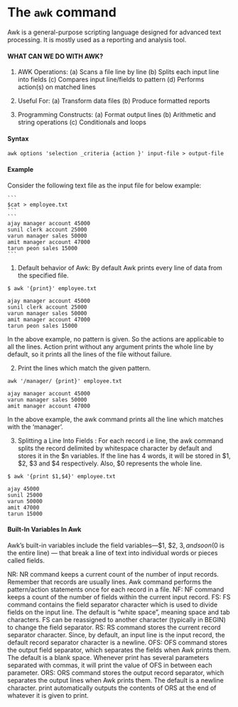 # The `awk` command


Awk is a general-purpose scripting language designed for advanced text processing. It is mostly used as a reporting and analysis tool.

#### WHAT CAN WE DO WITH AWK? 

1. AWK Operations: 
(a) Scans a file line by line 
(b) Splits each input line into fields 
(c) Compares input line/fields to pattern 
(d) Performs action(s) on matched lines 



2. Useful For: 
(a) Transform data files 
(b) Produce formatted reports 

3. Programming Constructs: 
(a) Format output lines 
(b) Arithmetic and string operations 
(c) Conditionals and loops 

#### Syntax 

```
awk options 'selection _criteria {action }' input-file > output-file
```

#### Example
Consider the following text file as the input file for below example:

    ```
    $cat > employee.txt
    ```
    ```
    ajay manager account 45000
    sunil clerk account 25000
    varun manager sales 50000
    amit manager account 47000
    tarun peon sales 15000
    ```

1. Default behavior of Awk: By default Awk prints every line of data from the specified file.
```
$ awk '{print}' employee.txt
```
```
ajay manager account 45000
sunil clerk account 25000
varun manager sales 50000
amit manager account 47000
tarun peon sales 15000
```
In the above example, no pattern is given. So the actions are applicable to all the lines. Action print without any argument prints the whole line by default, so it prints all the lines of the file without failure. 

2. Print the lines which match the given pattern. 
```
awk '/manager/ {print}' employee.txt 
```
```
ajay manager account 45000
varun manager sales 50000
amit manager account 47000
```
In the above example, the awk command prints all the line which matches with the ‘manager’. 

3. Splitting a Line Into Fields : For each record i.e line, the awk command splits the record delimited by whitespace character by default and stores it in the $n variables. If the line has 4 words, it will be stored in $1, $2, $3 and $4 respectively. Also, $0 represents the whole line.
```
$ awk '{print $1,$4}' employee.txt 
```
```
ajay 45000
sunil 25000
varun 50000
amit 47000
tarun 15000
```

#### Built-In Variables In Awk

Awk’s built-in variables include the field variables—$1, $2, $3, and so on ($0 is the entire line) — that break a line of text into individual words or pieces called fields. 


NR: NR command keeps a current count of the number of input records. Remember that records are usually lines. Awk command performs the pattern/action statements once for each record in a file. 
NF: NF command keeps a count of the number of fields within the current input record. 
FS: FS command contains the field separator character which is used to divide fields on the input line. The default is “white space”, meaning space and tab characters. FS can be reassigned to another character (typically in BEGIN) to change the field separator. 
RS: RS command stores the current record separator character. Since, by default, an input line is the input record, the default record separator character is a newline. 
OFS: OFS command stores the output field separator, which separates the fields when Awk prints them. The default is a blank space. Whenever print has several parameters separated with commas, it will print the value of OFS in between each parameter. 
ORS: ORS command stores the output record separator, which separates the output lines when Awk prints them. The default is a newline character. print automatically outputs the contents of ORS at the end of whatever it is given to print. 